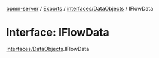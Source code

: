 [bpmn-server](../README.md) / [Exports](../modules.md) / [interfaces/DataObjects](../modules/interfaces_DataObjects.md) / IFlowData

# Interface: IFlowData

[interfaces/DataObjects](../modules/interfaces_DataObjects.md).IFlowData
